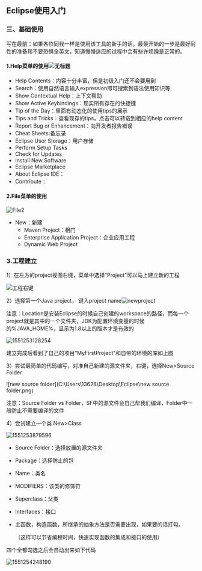 ## Eclipse使用入门

### 三、基础使用

写在最前：如果各位同我一样是使用该工具的新手的话，最最开始的一步是最好耐性的准备和不要恐惧全英文，知道慢慢适应的过程中会有些许烦躁是正常的。

#### 1.Help菜单的使用![无标题](C:\Users\13628\Desktop\Eclipse\无标题.png)

- Help Contents：内容十分丰富，但是初级入门还不会要用到
- Search：使用自然语言输入expression即可搜索到语法使用知识等
- Show Contextual Help：上下文帮助
- Show Active Keybindings：现实所有存在的快捷键
- Tip of the Day：里面有动态化的使用tips的展示
- Tips and Tricks：查看现存的tips，点击可以转载到相应的help content
- Report Bug or Enhancement：向开发者报告错误
- Cheat Sheets:备忘录
- Eclipse User Storage：用户存储
-  Perform Setup Tasks
- Check for Updates
- Install New Software
- Eclipse Marketplace
- About Eclipse IDE：
- Contribute：

#### 2.File菜单的使用

![File2](C:\Users\13628\Desktop\Eclipse\File2.png)

- New：新建
  - Maven Project：相门
  - Enterprise Application Project：企业应用工程
  - Dynamic Web Project 

### 3.工程建立

1）在左方的project视图右键，菜单中选择“Project”可以马上建立新的工程

![工程右键](C:\Users\13628\Desktop\Eclipse\工程右键.png)

2）选择第一个Java project， 键入project name![newproject](C:\Users\13628\Desktop\Eclipse\newproject.png)

注意：Location是安装Eclipse的时候自己创建的workspace的路径，而每一个project就是其中的一个文件夹，JDK为配置环境变量的时候的%JAVA_HOME%，显示为1.8以上的版本才是有效的

![1551253128254](C:\Users\13628\Desktop\Eclipse\1551253128254.png)

建立完成后看到了自己的项目“MyFirstProject"和自带的环境的库如上图

3）尝试最简单的代码编写，对准自己新建的源文件夹，右键，选择New>Source Folder

![new source folder](C:\Users\13628\Desktop\Eclipse\new source folder.png)

注意：Source Folder vs Folder，SF中的源文件会自己帮我们编译，Folder中一般防止不需要编译的文件

4）尝试建立一个类 New>Class

![1551253879596](C:\Users\13628\Desktop\Eclipse\1551253879596.png)

- Source Folder：选择放置的源文件夹

- Package：选择防止的包

- Name：类名

- MODIFIERS：该类的修饰符

- Superclass：父类

- Interfaces：接口

- 主函数，构造函数，所继承的抽象方法是否需要出现，如果要的话打勾。

  （这样可以节省编程时间，快速实现函数的集成和接口的使用）

四个全都勾选之后会自动出来如下代码

![1551254248190](C:\Users\13628\Desktop\Eclipse\1551254248190.png)



































